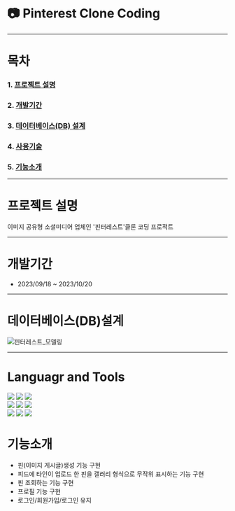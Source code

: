 # 📷 Pinterest Clone Coding 


- - - 

# 목차
### 1. [프로젝트 설명](https://github.com/sooookyung/kosmo-proj-final#rocket-프로젝트-설명 "프로젝트설명")                  
### 2. [개발기간](https://github.com/sooookyung/kosmo-proj-final#개발기간 "개발기간")         
### 3. [데이터베이스(DB) 설계](https://github.com/sooookyung/kosmo-proj-final#-데이터베이스db-설계 "db설계")         
### 4. [사용기술](https://github.com/sooookyung/kosmo-proj-final#%EF%B8%8F-languages-and-tools "사용기술")         
### 5. [기능소개](https://github.com/sooookyung/kosmo-proj-final#-기능소개 "기능소개")         


- - - 
# 프로젝트 설명
이미지 공유형 소셜미디어 업체인 '핀터레스트'클론 코딩 프로적트

- - - 
# 개발기간
* 2023/09/18 ~ 2023/10/20

- - -
# 데이터베이스(DB)설계 
![핀터레스트_모델링](https://github.com/sooookyung/pinterest_front/assets/142128972/f4b793e1-b3b0-4fc2-b9d8-796abe2954a5)

- - -
# Languagr and Tools
<img src="https://img.shields.io/badge/React-20232A?style=for-the-badge&logo=react&logoColor=61DAFB"> <img src="https://img.shields.io/badge/React_Router-CA4245?style=for-the-badge&logo=react-router&logoColor=white"> <img src="https://img.shields.io/badge/Java-ED8B00?style=for-the-badge&logo=openjdk&logoColor=white">    
<img src="https://img.shields.io/badge/Spring-6DB33F?style=for-the-badge&logo=spring&logoColor=white"> <img src="https://img.shields.io/badge/Material--UI-0081CB?style=for-the-badge&logo=material-ui&logoColor=white"> <img src="https://img.shields.io/badge/Talend-FF6D70?style=for-the-badge&logo=Talend&logoColor=white">     
<img src="https://img.shields.io/badge/TypeScript-007ACC?style=for-the-badge&logo=typescript&logoColor=white"> <img src="https://img.shields.io/badge/Oracle-F80000?style=for-the-badge&logo=oracle&logoColor=black"> <img src="https://img.shields.io/badge/Visual_Studio_Code-0078D4?style=for-the-badge&logo=visual%20studio%20code&logoColor=white">

# 기능소개
* 핀(이미지 게시글)생성 기능 구현
* 피드에 타인이 업로드 한 핀을 갤러리 형식으로 무작위 표시하는 기능 구현
* 핀 조회하는 기능 구현
* 프로필 기능 구현
* 로그인/회원가입/로그인 유지
